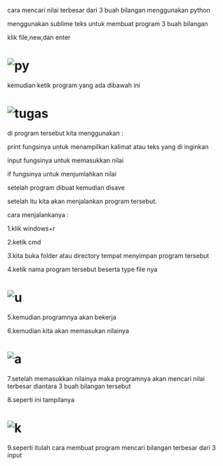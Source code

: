 cara mencari nilai terbesar dari 3 buah bilangan menggunakan python

menggunakan sublime teks untuk membuat program 3 buah bilangan

klik file,new,dan enter 
# ![py](https://user-images.githubusercontent.com/47309418/52543511-d0c2e780-2ddc-11e9-8bfe-6d09ed3bbf9e.png)

kemudian ketik program yang ada dibawah ini 
# ![tugas](https://user-images.githubusercontent.com/47309418/52543587-75ddc000-2ddd-11e9-90dd-69914d7d4a22.png)

di program tersebut kita menggunakan :

print fungsinya untuk menampilkan kalimat atau teks yang di inginkan

input fungsinya untuk memasukkan nilai 

if fungsinya untuk menjumlahkan nilai

setelah program dibuat kemudian disave

setelah itu kita akan menjalankan program tersebut.

cara menjalankanya :

1.klik windows+r

2.ketik cmd 

3.kita buka folder atau directory tempat menyimpan program tersebut

4.ketik nama program tersebut beserta type file nya
# ![u](https://user-images.githubusercontent.com/47309418/52543861-90b13400-2ddf-11e9-8f60-f9b2b8274fa8.png)

5.kemudian programnya akan bekerja 

6.kemudian kita akan memasukan nilainya

# ![a](https://user-images.githubusercontent.com/47309418/52543963-54ca9e80-2de0-11e9-9fa3-e90bc67142b4.png)

7.setelah memasukkan nilainya maka programnya akan mencari nilai terbesar diantara 3 buah bilangan tersebut

8.seperti ini tampilanya
# ![k](https://user-images.githubusercontent.com/47309418/52544075-04a00c00-2de1-11e9-8345-55db1c09a7de.png)

9.seperti itulah cara membuat program mencari bilangan terbesar dari 3 input
